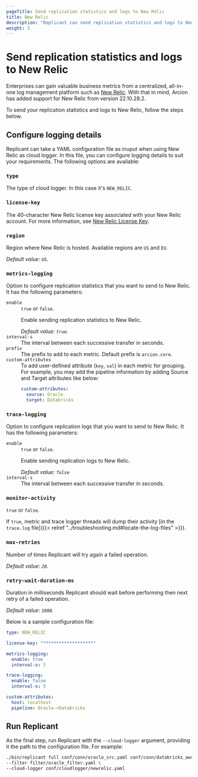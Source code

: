 ```yaml
---
pageTitle: Send replication statistics and logs to New Relic
title: New Relic 
description: "Replicant can send replication statistics and logs to New Relic. Learn how to configure New Relic connection and run Replicant with those configurations."
weight: 5
---
```


# Send replication statistics and logs to New Relic

Enterprises can gain valuable business metrics from a centralized, all-in-one log management platform such as [New Relic](https://newrelic.com/platform/log-management). With that in mind, Arcion has added support for New Relic from version 22.10.28.2.

To send your replication statistics and logs to New Relic, follow the steps below.

## Configure logging details

Replicant can take a YAML configuration file as inuput when using New Relic as cloud logger. In this file, you can configure logging details to suit your requirements. The following options are available:

### `type`
The type of cloud logger. In this case it's `NEW_RELIC`.

### `license-key`
The 40-character New Relic license key associated with your New Relic account. For more information, see [New Relic License Key](https://docs.newrelic.com/docs/apis/intro-apis/new-relic-api-keys/#license-key).

### `region`
Region where New Relic is hosted. Available regions are `US` and `EU`.

*Default value: `US`.*

### `metrics-logging`
Option to configure replication statistics that you want to send to New Relic. It has the following parameters:
  <dl>

  <dt><code>enable</code></dt>
  <dd>
    <code>true</code> or <code>false</code>.
    <p>Enable sending replication statistics to New Relic.</p>
    <i>Default value: <code>true</code>.</i>
  </dd>

  <dt><code>interval-s</code></dt>
  <dd>The interval between each successive transfer in seconds.</dd>

  <dt><code>prefix</code></dt>
  <dd>The prefix to add to each metric. Default prefix is <code>arcion.core</code>.</dd>

  <dt><code>custom-attributes</code></dt>
  <dd>To add user-defined attribute (<code>key</code>, <code>val</code>) in each metric for grouping. For example, you may add the pipeline information by adding Source and Target attributes like below:

  ```YAML
  custom-attributes:
    source: Oracle
    target: Databricks
  ```
  </dd>
  
### `trace-logging`
Option to configure replication logs that you want to send to New Relic. It has the following parameters:
  <dl>

  <dt><code>enable</code></dt>
  <dd>
    <code>true</code> or <code>false</code>.
    <p>Enable sending replication logs to New Relic.</p>
    <i>Default value: <code>false</code></i>
  </dd>

  <dt><code>interval-s</code></dt>
  <dd>The interval between each successive transfer in seconds.</dd>

  </dl>

### `monitor-activity`
`true` or `false`.

If `true`, metric and trace logger threads will dump their activity [in the `trace.log` file]({{< relref "../troubleshooting.md#locate-the-log-files" >}}).

### `max-retries`
Number of times Replicant will try again a failed operation.

*Default value: `20`.*

### `retry-wait-duration-ms`
Duration in milliseconds Replicant should wait before performing then next retry of a failed operation.

*Default value: `1000`.*

Below is a sample configuration file:

```YAML
type: NEW_RELIC

license-key: "*******************"

metrics-logging:
  enable: true
  interval-s: 5

trace-logging:
  enable: false
  interval-s: 5

custom-attributes:
  host: localhost
  pipeline: Oracle->Databricks
```

## Run Replicant
As the final step, run Replicant with the `--cloud-logger` argument, providing it the path to the configuration file. For example:

```sh
./bin/replicant full conf/conn/oracle_src.yaml conf/conn/databricks_aws_uc.yaml \
--filter filter/oracle_filter.yaml \
--cloud-logger conf/cloudlogger/newrelic.yaml
```